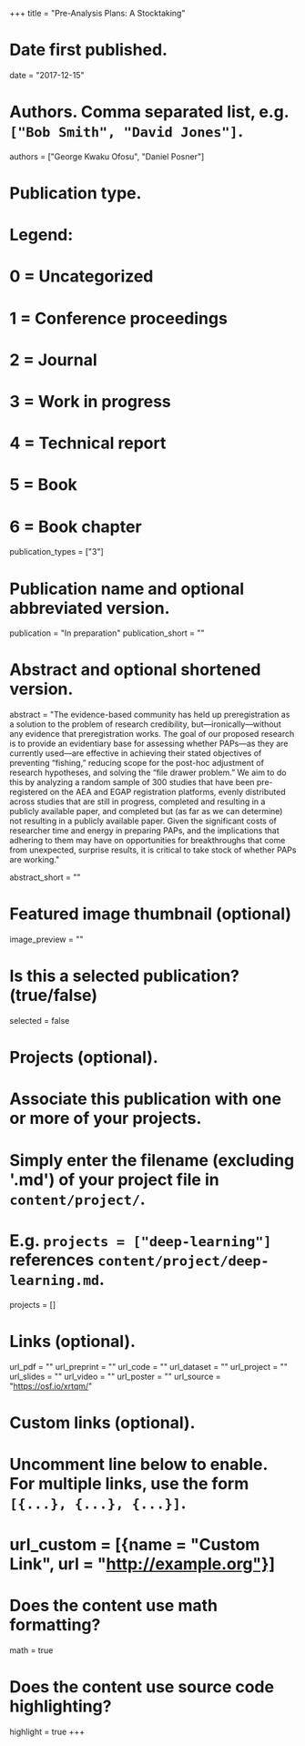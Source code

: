 +++
title = "Pre-Analysis Plans: A Stocktaking"

# Date first published.
date = "2017-12-15"

# Authors. Comma separated list, e.g. `["Bob Smith", "David Jones"]`.
authors = ["George Kwaku Ofosu", "Daniel Posner"]

# Publication type.
# Legend:
# 0 = Uncategorized
# 1 = Conference proceedings
# 2 = Journal
# 3 = Work in progress
# 4 = Technical report
# 5 = Book
# 6 = Book chapter
publication_types = ["3"]

# Publication name and optional abbreviated version.
publication = "In preparation"
publication_short = ""

# Abstract and optional shortened version.

abstract = "The evidence-based community has held up preregistration as a solution to the problem of research credibility, but—ironically—without any evidence that preregistration works. The goal of our proposed research is to provide an evidentiary base for assessing whether PAPs—as they are currently used—are effective in achieving their stated objectives of preventing “fishing,” reducing scope for the post-hoc adjustment of research hypotheses, and solving the “file drawer problem.” We aim to do this by analyzing a random sample of 300 studies that have been pre-registered on the AEA and EGAP registration platforms, evenly distributed across studies that are still in progress, completed and resulting in a publicly available paper, and completed but (as far as we can determine) not resulting in a publicly available paper. Given the significant costs of researcher time and energy in preparing PAPs, and the implications that adhering to them may have on opportunities for breakthroughs that come from unexpected, surprise results, it is critical to take stock of whether PAPs are working."

abstract_short = ""

# Featured image thumbnail (optional)
image_preview = ""

# Is this a selected publication? (true/false)
selected = false

# Projects (optional).
#   Associate this publication with one or more of your projects.
#   Simply enter the filename (excluding '.md') of your project file in `content/project/`.
#   E.g. `projects = ["deep-learning"]` references `content/project/deep-learning.md`.
projects = []

# Links (optional).
url_pdf = ""
url_preprint = ""
url_code = ""
url_dataset = ""
url_project = ""
url_slides = ""
url_video = ""
url_poster = ""
url_source = "https://osf.io/xrtqm/"

# Custom links (optional).
#   Uncomment line below to enable. For multiple links, use the form `[{...}, {...}, {...}]`.
# url_custom = [{name = "Custom Link", url = "http://example.org"}]

# Does the content use math formatting?
math = true

# Does the content use source code highlighting?
highlight = true
+++
